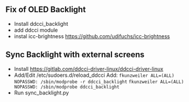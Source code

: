 ## Fix of OLED Backlight

- Install ddcci_backlight 
- add ddcci module
- instal icc-brightness https://github.com/udifuchs/icc-brightness

## Sync Backlight with external screens
- Install https://gitlab.com/ddcci-driver-linux/ddcci-driver-linux
- Add/Edit /etc/sudoers.d/reload_ddcci
  Add:
  `fkunzweiler ALL=(ALL) NOPASSWD: /sbin/modprobe -r ddcci_backlight`
  `fkunzweiler ALL=(ALL) NOPASSWD: /sbin/modprobe ddcci_backlight`
- Run sync_backlight.py
